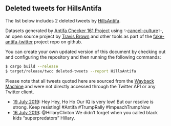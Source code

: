## Deleted tweets for HillsAntifa

The list below includes 2 deleted tweets by
[HillsAntifa](https://twitter.com/HillsAntifa).



Datasets generated by [Antifa Checker 161 Project](https://twitter.com/antifacheck161) using ✨[cancel-culture](https://github.com/travisbrown/cancel-culture)✨, an open source project by 
[Travis Brown](https://twitter.com/travisbrown) and other tools as part of the 
[fake-antifa-twitter](https://github.com/antifacheck161/fake-antifa-twitter) project repo on github.

You can create your own updated version of this document by checking out and configuring the
repository and then running the following commands:

```bash
$ cargo build --release
$ target/release/twcc deleted-tweets --report HillsAntifa
```

Please note that all tweets quoted here are sourced from the
[Wayback Machine](https://web.archive.org) and were not directly accessed through the Twitter API or
any Twitter client.

* [19 July 2019](https://web.archive.org/web/20201118071424/https://twitter.com/HillsAntifa/status/1152065133121871872): Hey Hey, Ho Ho Our IQ is very low!  But our resolve is strong. Keep resisting!  #Antifa   #TrumpRally   #ImpeachTrumpNow <!--1152065133121871872-->
* [16 July 2019](https://web.archive.org/web/20190716205105/https://twitter.com/HillsAntifa/status/1151232810964770816): @HillaryClinton We didn’t forget when you called black kids “superpredators” Hillary. <!--1151232810964770816-->

